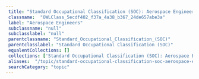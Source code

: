 ```yaml
--- 
 title: "Standard Occupational Classification (SOC): Aerospace Engineers" 
 classname:  "OWLClass_5ecdf402_f37a_4a38_b367_24de657abe3a" 
 label: "Aerospace Engineers" 
 subclassname: "null" 
 subclasslabel: "null" 
 parentclassname: "Standard_Occupational_Classification_(SOC)" 
 parentclasslabel: "Standard Occupational Classification (SOC)" 
 equalentCollections: [] 
 collections: ['Standard Occupational Classification (SOC): Aerospace Engineers']
 aliases:  "/topic/standard-occupational-classification-soc-aerospace-engineers"  
 searchCategory: "topic" 
---
```

